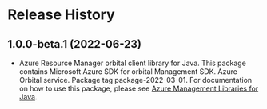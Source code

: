 # Release History

## 1.0.0-beta.1 (2022-06-23)

- Azure Resource Manager orbital client library for Java. This package contains Microsoft Azure SDK for orbital Management SDK. Azure Orbital service. Package tag package-2022-03-01. For documentation on how to use this package, please see [Azure Management Libraries for Java](https://aka.ms/azsdk/java/mgmt).
